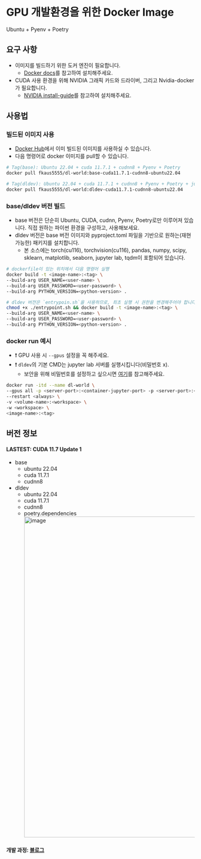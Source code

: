 # GPU 개발환경을 위한 Docker Image
Ubuntu + Pyenv + Poetry

## 요구 사항
- 이미지를 빌드하기 위한 도커 엔진이 필요합니다. 
  - [Docker docs](https://docs.docker.com/engine/install/ubuntu/)를 참고하여 설치해주세요.
- CUDA 사용 환경을 위해 NVIDIA 그래픽 카드와 드라이버, 그리고 Nvidia-docker가 필요합니다.
  - [NVIDIA install-guide](https://docs.nvidia.com/datacenter/cloud-native/container-toolkit/install-guide.html#docker)를 참고하여 설치해주세요.

## 사용법
### 빌드된 이미지 사용
- [Docker Hub](https://hub.docker.com/r/fkaus5555/dl-world)에서 이미 빌드된 이미지를 사용하실 수 있습니다.
- 다음 명령어로 docker 이미지를 pull할 수 있습니다.
```bash
# Tag(base): Ubuntu 22.04 + cuda 11.7.1 + cudnn8 + Pyenv + Poetry
docker pull fkaus5555/dl-world:base-cuda11.7.1-cudnn8-ubuntu22.04

# Tag(dldev): Ubuntu 22.04 + cuda 11.7.1 + cudnn8 + Pyenv + Poetry + jupyter lab + torch + numpy + ...
docker pull fkaus5555/dl-world:dldev-cuda11.7.1-cudnn8-ubuntu22.04
```

### base/dldev 버전 빌드
- base 버전은 단순히 Ubuntu, CUDA, cudnn, Pyenv, Poetry로만 이루어져 있습니다. 직접 원하는 파이썬 환경을 구성하고, 사용해보세요.
- dldev 버전은 base 버전 이미지와 pyproject.toml 파일을 기반으로 원하는(재현가능한) 패키지를 설치합니다.   
  - 본 소스에는 torch(cu116), torchvision(cu116), pandas, numpy, scipy, sklearn, matplotlib, seaborn, jupyter lab, tqdm이 포함되어 있습니다.
```bash
# dockerfile이 있는 위치에서 다음 명령어 실행
docker build -t <image-name>:<tag> \
--build-arg USER_NAME=<user-name> \
--build-arg USER_PASSWORD=<user-password> \
--build-arg PYTHON_VERSION=<python-version> .

# dldev 버전은 `entrypoin.sh`을 사용하므로, 최초 실행 시 권한을 변경해주어야 합니다. 
chmod +x ./entrypoint.sh && docker build -t <image-name>:<tag> \
--build-arg USER_NAME=<user-name> \
--build-arg USER_PASSWORD=<user-password> \
--build-arg PYTHON_VERSION=<python-version> .
```


### docker run 예시
- ❗️ GPU 사용 시 `--gpus` 설정을 꼭 해주세요.  
- ❗️ `dldev`의 기본 CMD는 jupyter lab 서버를 실행시킵니다(비밀번호 x). 
  - 보안을 위해 비밀번호를 설정하고 싶으시면 [여기](https://habitual-pint-c5d.notion.site/Jupyter-lab-35417e3b16894a4aaaa6cea7435c6d5c)를 참고해주세요.
```bash
docker run -itd --name dl-world \
--gpus all -p <server-port>:<container-jupyter-port> -p <server-port>:<container-ssh-port> \
--restart <always> \
-v <volume-name>:<workspace> \
-w <workspace> \
<image-name>:<tag>
```


## 버전 정보
#### LASTEST: CUDA 11.7 Update 1
- base
  - ubuntu 22.04
  - cuda 11.7.1
  - cudnn8
- dldev 
  - ubuntu 22.04
  - cuda 11.7.1
  - cudnn8
  - poetry.dependencies
     <img width="856" alt="image" src="https://user-images.githubusercontent.com/83912849/194380292-8193f289-27eb-4085-ae36-8953eb3ea26c.png">



#### 개발 과정: [블로그](https://velog.io/@whattsup_kim/GPU-%EA%B0%9C%EB%B0%9C%ED%99%98%EA%B2%BD-%EA%B5%AC%EC%B6%95%ED%95%98%EA%B8%B0-docker%EB%A5%BC-%ED%99%9C%EC%9A%A9%ED%95%98%EC%97%AC-%EA%B0%9C%EB%B0%9C%ED%99%98%EA%B2%BD-%ED%95%9C-%EB%B2%88%EC%97%90-%EA%B5%AC%EC%B6%95%ED%95%98%EA%B8%B0)
